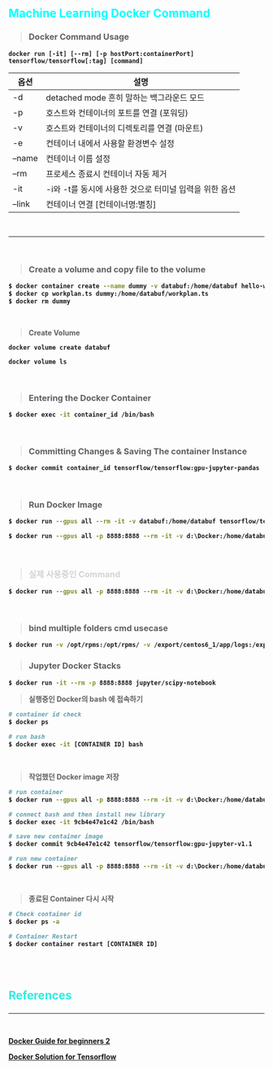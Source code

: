 <b><h3 style="color:cyan; font-size:160%">Machine Learning Docker Command</h3>

> <h3>Docker Command Usage</h3>

``` 
docker run [-it] [--rm] [-p hostPort:containerPort] tensorflow/tensorflow[:tag] [command]
```

옵션	| 설명
--- | ---
-d	| detached mode 흔히 말하는 백그라운드 모드
-p	| 호스트와 컨테이너의 포트를 연결 (포워딩)
-v	| 호스트와 컨테이너의 디렉토리를 연결 (마운트)
-e	| 컨테이너 내에서 사용할 환경변수 설정
–name	| 컨테이너 이름 설정
–rm	| 프로세스 종료시 컨테이너 자동 제거
-it	| -i와 -t를 동시에 사용한 것으로 터미널 입력을 위한 옵션
–link	| 컨테이너 연결 [컨테이너명:별칭]
<br>
<hr>
<br>

> ### Create a volume and copy file to the volume

```bash
$ docker container create --name dummy -v databuf:/home/databuf hello-world
$ docker cp workplan.ts dummy:/home/databuf/workplan.ts
$ docker rm dummy
```
<br>

> Create Volume
```
docker volume create databuf

docker volume ls
```
<br>

> ### Entering the Docker Container
```bash
$ docker exec -it container_id /bin/bash
```
<br>

> ### Committing Changes & Saving The container Instance
```bash
$ docker commit container_id tensorflow/tensorflow:gpu-jupyter-pandas
```
<br>

> ### Run Docker Image
```bash
$ docker run --gpus all --rm -it -v databuf:/home/databuf tensorflow/tensorflow:latest-gpu-pandas bash

$ docker run --gpus all -p 8888:8888 --rm -it -v d:\Docker:/home/databuf tensorflow/tensorflow:latest-gpu-pandas bash
```
<br>

> <h3 style="color:lightgray"><b>실제 사용중인 Command</h3>

```bash
$ docker run --gpus all -p 8888:8888 --rm -it -v d:\Docker:/home/databuf tensorflow/tensorflow:gpu-jupyter
```
<br>

> ### bind multiple folders cmd usecase
```bash
$ docker run -v /opt/rpms:/opt/rpms/ -v /export/centos6_1/app/logs:/export/centos6_1/app/logs -t -i centos6_1 /bin/bash
```

> ### Jupyter Docker Stacks
```bash
$ docker run -it --rm -p 8888:8888 jupyter/scipy-notebook
```

> 실행중인 Docker의 bash 에 접속하기
```bash
# container id check
$ docker ps

# run bash
$ docker exec -it [CONTAINER ID] bash
```
<br>

> 작업했던 Docker image 저장 
```bash
# run container
$ docker run --gpus all -p 8888:8888 --rm -it -v d:\Docker:/home/databuf tensorflow/tensorflow:gpu-jupyter

# connect bash and then install new library
$ docker exec -it 9cb4e47e1c42 /bin/bash

# save new container image
$ docker commit 9cb4e47e1c42 tensorflow/tensorflow:gpu-jupyter-v1.1

# run new container  
$ docker run --gpus all -p 8888:8888 --rm -it -v d:\Docker:/home/databuf tensorflow/tensorflow:gpu-jupyter-v1.1
```
<br>

> 종료된 Container 다시 시작
```bash
# Check container id 
$ docker ps -a

# Container Restart
$ docker container restart [CONTAINER ID]
```


<br>

<br>

<h3 style="color:#32EBE0;font-size:160%">References</h3>

----
<br>



  [Docker Guide for beginners 2](https://subicura.com/2017/01/19/docker-guide-for-beginners-2.html)

  [Docker Solution for Tensorflow](https://analyticsindiamag.com/docker-solution-for-tensorflow-2-0-how-to-get-started/)


